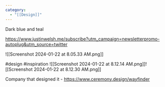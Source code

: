 ```yaml
---
category:
  - "[[Design]]"
---
```


Dark blue and teal

https://www.justinwelsh.me/subscribe?utm_campaign=newsletterpromo-autoplug&utm_source=twitter

![[Screenshot 2024-01-22 at 8.05.33 AM.png]]

#design
#inspiration ![[Screenshot 2024-01-22 at 8.12.14 AM.png]]![[Screenshot 2024-01-22 at 8.12.30 AM.png]]


Company that designed it - https://www.ceremony.design/wayfinder
